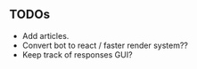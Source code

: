 ## TODOs

- Add articles.
- Convert bot to react / faster render system??
- Keep track of responses GUI?
